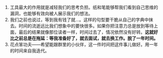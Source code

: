 1. 工具最大的作用就是减轻我们的思考负担。纸和笔能够帮我们看到自己思维的漏洞，也能够有效向被人展示我们的想法。
2. 我们之前也说过，等到我有钱了就...。这样的句型要干脆从自己的字典中抹去。时间的流逝远比我们想象中的要快很多。如果你把注意力总是放到等待上面，最后的结果就像那位读者一样，时间过去了，情况依然没有好转。**这就好比之前总是在拖延：等我准备好了，就去面试，就去换工作。脱了一年时间。**
3. 花点笨功夫——希望能跟群里的小伙伴，这一件时间把这件事儿做好。用一年的时间来自我迭代。

